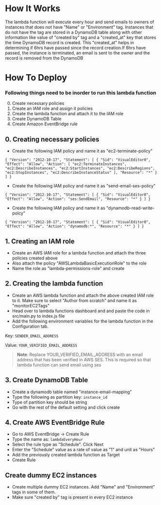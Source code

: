 # How It Works

The lambda function will execute every hour and send emails to owners of instances that does not have "Name" or "Environment" tag. Instances that do not have the tag are stored in a DynamoDB table along with other information like value of "created by" tag and a "created_at" key that stores the time DynamoDB record is created.
This "created_at" helps in determining if 6hrs have passed since the record creation.If 6hrs have passed, the instance is terminated, an email is sent to the owner and the record is removed from the DynamoDB

# How To Deploy

### Following things need to be inorder to run this lambda function

0. Create necessary policies
1. Create an IAM role and assign it policies
2. Create the lambda function and attach it to the IAM role
3. Create DynamoDB Table
4. Create Amazon EventBridge rule

## 0. Creating necessary policies

- Create the following IAM policy and name it as "ec2-terminate-policy"

`{ "Version": "2012-10-17", "Statement": [ { "Sid": "VisualEditor0", "Effect": "Allow", "Action": [ "ec2:TerminateInstances", "ec2:DescribeInstances", "ec2:StartInstances", "ec2:DescribeRegions", "ec2:StopInstances", "ec2:DescribeInstanceStatus" ], "Resource": "*" } ] }`

- Create the following IAM policy and name it as "send-email-ses-policy"

`{ "Version": "2012-10-17", "Statement": [ { "Sid": "VisualEditor0", "Effect": "Allow", "Action": "ses:SendEmail", "Resource": "*" } ] }`

- Create the following IAM policy and name it as "dynamodb-read-write-polcy"

`{ "Version": "2012-10-17", "Statement": [ { "Sid": "VisualEditor0", "Effect": "Allow", "Action": "dynamodb:*", "Resource": "*" } ] }`

## 1. Creating an IAM role

- Create an AWS IAM role for a lambda function and attach the three policies created above
- Also attach the policy "AWSLambdaBasicExecutionRole" to the role
- Name the role as "lambda-permissions-role" and create

## 2. Creating the lambda function

- Create an AWS lambda function and attach the above created IAM role to it. Make sure to select "Author from scratch" and name it as "monitorEC2Tags"
- Head over to lambda functions dashboard and and paste the code in src/main.py to index.js file
- Add the following environment variables for the lambda function in the Configuration tab.

Key: `SENDER_EMAIL_ADDRESS`

Value: `YOUR_VERIFIED_EMAIL_ADDRESS`

> **Note**: Replace YOUR_VERIFIED_EMAIL_ADDRESS with an email address that has been verified in AWS SES. This is required so that lambda function can send email using ses

## 3. Create DynamoDB Table

- Create a dynamodb table named "instance-email-mapping"
- Type the following as partition key: `instance_id`
- Type of partition key should be string
- Go with the rest of the default setting and click create

## 4. Create AWS EventBridge Rule

- Go to AWS EventBridge -> Create Rule
- Type the name as: `lambdaEveryHour`
- Select the rule type as "Schedule". Click Next
- Enter the "Schedule" value as a rate of value as "1" and unit as "Hours"
- Add the previously created lambda function as Target
- Create Rule

## Create dummy EC2 instances

- Create multiple dummy EC2 instances. Add "Name" and "Environment" tags in some of them.
- Make sure "created by" tag is present in every EC2 instance
